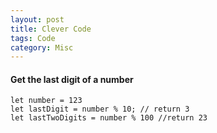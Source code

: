 ```yaml
---
layout: post
title: Clever Code
tags: Code
category: Misc
---
```


#### Get the last digit of a number ####

~~~
let number = 123
let lastDigit = number % 10; // return 3
let lastTwoDigits = number % 100 //return 23
~~~
